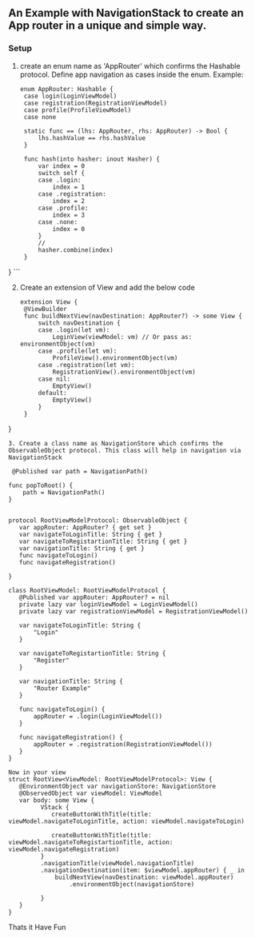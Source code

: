 ## An Example with NavigationStack to create an App router in a unique and simple way.

### Setup
1. create an enum name as 'AppRouter' which confirms the Hashable protocol. Define app navigation as cases inside the enum. Example:
   ```
   enum AppRouter: Hashable {
    case login(LoginViewModel)
    case registration(RegistrationViewModel)
    case profile(ProfileViewModel)
    case none

    static func == (lhs: AppRouter, rhs: AppRouter) -> Bool {
        lhs.hashValue == rhs.hashValue
    }
    
    func hash(into hasher: inout Hasher) {
        var index = 0
        switch self {
        case .login:
            index = 1
        case .registration:
            index = 2
        case .profile:
            index = 3
        case .none:
            index = 0
        }
        //
        hasher.combine(index)
    }
} ```

2. Create an extension of View and add the below code
   ```
   extension View {
    @ViewBuilder
    func buildNextView(navDestination: AppRouter?) -> some View {
        switch navDestination {
        case .login(let vm):
            LoginView(viewModel: vm) // Or pass as: environmentObject(vm)
        case .profile(let vm):
            ProfileView().environmentObject(vm)
        case .registration(let vm):
            RegistrationView().environmentObject(vm)
        case nil:
            EmptyView()
        default:
            EmptyView()
        }
    }
  }
   ```
3. Create a class name as NavigationStore which confirms the ObservableObject protocol. This class will help in navigation via NavigationStack
 ```
     @Published var path = NavigationPath()
    
    func popToRoot() {
        path = NavigationPath()
    }
 ```

protocol RootViewModelProtocol: ObservableObject {
    var appRouter: AppRouter? { get set }
    var navigateToLoginTitle: String { get }
    var navigateToRegistartionTitle: String { get }
    var navigationTitle: String { get }
    func navigateToLogin()
    func navigateRegistration()

}

class RootViewModel: RootViewModelProtocol {
    @Published var appRouter: AppRouter? = nil
    private lazy var loginViewModel = LoginViewModel()
    private lazy var registrationViewModel = RegistrationViewModel()
    
    var navigateToLoginTitle: String {
        "Login"
    }

    var navigateToRegistartionTitle: String {
        "Register"
    }
    
    var navigationTitle: String {
        "Router Example"
    }
    
    func navigateToLogin() {
        appRouter = .login(LoginViewModel())
    }
    
    func navigateRegistration() {
        appRouter = .registration(RegistrationViewModel())
    }
}

Now in your view
struct RootView<ViewModel: RootViewModelProtocol>: View {
    @EnvironmentObject var navigationStore: NavigationStore
    @ObservedObject var viewModel: ViewModel
    var body: some View {
          VStack {
             createButtonWithTitle(title: viewModel.navigateToLoginTitle, action: viewModel.navigateToLogin)
            
             createButtonWithTitle(title: viewModel.navigateToRegistartionTitle, action: viewModel.navigateRegistration)
          }
          .navigationTitle(viewModel.navigationTitle)
          .navigationDestination(item: $viewModel.appRouter) { _ in
              buildNextView(navDestination: viewModel.appRouter)
                  .environmentObject(navigationStore)

          }
    }
}
````

Thats it Have Fun 

